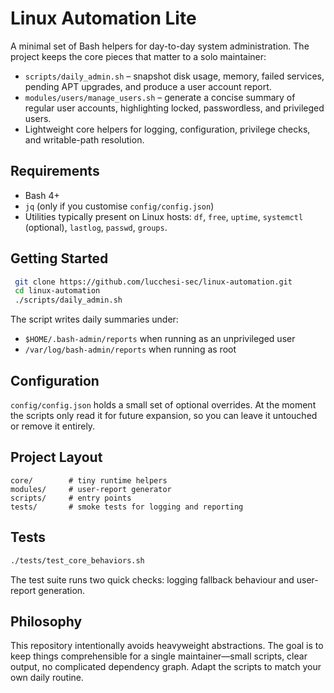 # Linux Automation Lite

A minimal set of Bash helpers for day-to-day system administration. The project keeps the core pieces that matter to a solo maintainer:

- `scripts/daily_admin.sh` – snapshot disk usage, memory, failed services, pending APT upgrades, and produce a user account report.
- `modules/users/manage_users.sh` – generate a concise summary of regular user accounts, highlighting locked, passwordless, and privileged users.
- Lightweight core helpers for logging, configuration, privilege checks, and writable-path resolution.

## Requirements

- Bash 4+
- `jq` (only if you customise `config/config.json`)
- Utilities typically present on Linux hosts: `df`, `free`, `uptime`, `systemctl` (optional), `lastlog`, `passwd`, `groups`.

## Getting Started

```bash
 git clone https://github.com/lucchesi-sec/linux-automation.git
 cd linux-automation
 ./scripts/daily_admin.sh
```

The script writes daily summaries under:

- `$HOME/.bash-admin/reports` when running as an unprivileged user
- `/var/log/bash-admin/reports` when running as root

## Configuration

`config/config.json` holds a small set of optional overrides. At the moment the scripts only read it for future expansion, so you can leave it untouched or remove it entirely.

## Project Layout

```
core/        # tiny runtime helpers
modules/     # user-report generator
scripts/     # entry points
tests/       # smoke tests for logging and reporting
```

## Tests

```bash
./tests/test_core_behaviors.sh
```

The test suite runs two quick checks: logging fallback behaviour and user-report generation.

## Philosophy

This repository intentionally avoids heavyweight abstractions. The goal is to keep things comprehensible for a single maintainer—small scripts, clear output, no complicated dependency graph. Adapt the scripts to match your own daily routine.
